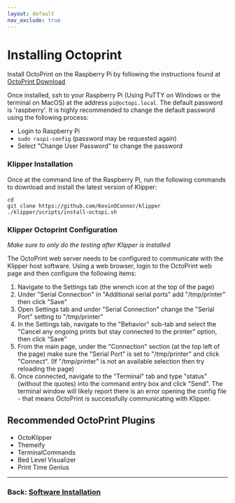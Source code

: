 ```yaml
---
layout: default
nav_exclude: true
---
```


# Installing Octoprint

Install OctoPrint on the Raspberry Pi by following the instructions found at [OctoPrint Download](https://octoprint.org/download/)

Once installed, ssh to your Raspberry Pi (Using PuTTY on Windows or the terminal on MacOS) at the address `pi@octopi.local`.  The default password is 'raspberry'.  It is highly recommended to change the default password using the following process:

* Login to Raspberry Pi
* `sudo raspi-config` (password may be requested again)
* Select "Change User Password" to change the password

### Klipper Installation

Once at the command line of the Raspberry Pi, run the following commands to download and install the latest version of Klipper:

```
cd
git clone https://github.com/KevinOConnor/klipper
./klipper/scripts/install-octopi.sh
```

### Klipper Octoprint Configuration

_Make sure to only do the testing after Klipper is installed_

The OctoPrint web server needs to be configured to communicate with the Klipper host software. Using a web browser, login to the OctoPrint web page and then configure the following items:

1. Navigate to the Settings tab (the wrench icon at the top of the page)
2. Under "Serial Connection" in "Additional serial ports" add "/tmp/printer" then click "Save"
3. Open Settings tab and under "Serial Connection" change the "Serial Port" setting to "/tmp/printer"
4. In the Settings tab, navigate to the "Behavior" sub-tab and select the "Cancel any ongoing prints but stay connected to the printer" option, then click “Save”
5. From the main page, under the "Connection" section (at the top left of the page) make sure the "Serial Port" is set to "/tmp/printer" and click "Connect". (If "/tmp/printer" is not an available selection then try reloading the page)
6. Once connected, navigate to the "Terminal" tab and type "status" (without the quotes) into the command entry box and click "Send". The terminal window will likely report there is an error opening the config file - that means OctoPrint is successfully communicating with Klipper.


## Recommended OctoPrint Plugins
* OctoKlipper
* Themeify
* TerminalCommands
* Bed Level Visualizer
* Print Time Genius

---
### Back: [Software Installation](./index.md)
